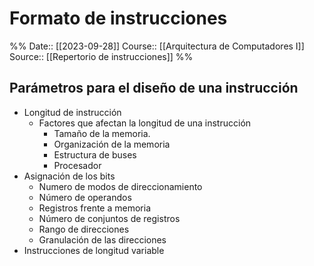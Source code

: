 # Formato de instrucciones

%%
Date:: [[2023-09-28]]
Course:: [[Arquitectura de Computadores I]]
Source:: [[Repertorio de instrucciones]]
%%

## Parámetros para el diseño de una instrucción
- Longitud de instrucción 
	- Factores que afectan la longitud de una instrucción
		- Tamaño de la memoria.
		- Organización de la memoria
		- Estructura de buses
		- Procesador
- Asignación de los bits
	- Numero de modos de direccionamiento
	- Número de operandos
	- Registros frente a memoria
	- Número de conjuntos de registros
	- Rango de direcciones
	- Granulación de las direcciones
- Instrucciones de longitud variable
